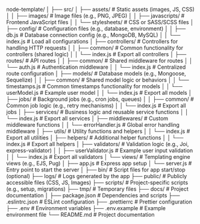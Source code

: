 node-template/
│
├── src/
│   ├── assets/                  # Static assets (images, JS, CSS)
│   │   ├── images/              # Image files (e.g., PNG, JPEG)
│   │   ├── javascripts/         # Frontend JavaScript files
│   │   └── stylesheets/         # CSS or SASS/SCSS files
│   ├── config/                  # Configuration files (e.g., database, environment)
│   │   ├── db.js                # Database connection config (e.g., MongoDB, MySQL)
│   │   └── index.js             # Load all configurations
│   ├── controllers/             # Controllers for handling HTTP requests
│   │   ├── common/              # Common functionality for controllers (shared logic)
│   │   └── index.js             # Export all controllers
│   ├── routes/                  # API routes
│   │   ├── common/              # Shared middleware for routes
│   │   └── auth.js              # Authentication middleware
│   │   └── index.js             # Centralized route configuration
│   ├── models/                  # Database models (e.g., Mongoose, Sequelize)
│   │   ├── common/              # Shared model logic or behaviors
│   │   └── timestamps.js        # Common timestamps functionality for models
│   │   └── userModel.js         # Example user model
│   │   └── index.js             # Export all models
│   ├── jobs/                    # Background jobs (e.g., cron jobs, queues)
│   │   ├── common/              # Common job logic (e.g., retry mechanisms)
│   │   └── index.js             # Export all jobs
│   ├── services/                # Business logic and reusable service functions
│   │   └── index.js             # Export all services
│   ├── middlewares/             # Custom middleware functions
│   │   └── errorHandler.js      # Global error handling middleware
│   ├── utils/                   # Utility functions and helpers
│   │   └── index.js             # Export all utilities
│   ├── helpers/                 # Additional helper functions
│   │   └── index.js             # Export all helpers
│   ├── validators/              # Validation logic (e.g., Joi, express-validator)
│   │   ├── userValidator.js     # Example user input validation
│   │   └── index.js             # Export all validators
│   └── views/                   # Templating engine views (e.g., EJS, Pug)
│   ├── app.js                   # Express app setup
│   └── server.js                # Entry point to start the server
│
├── bin/                         # Script files for app start/stop (optional)
├── logs/                        # Logs generated by the app
├── public/                      # Publicly accessible files (CSS, JS, Images)
├── scripts/                     # Project-specific scripts (e.g., setup, migrations)
├── tmp/                         # Temporary files
├── docs/                        # Project documentation
│
├── package.json                 # Dependencies and scripts
├── .eslintrc.json               # ESLint configuration
├── .prettierrc                  # Prettier configuration
├── .env                         # Environment variables
├── .env.example                 # Example environment file
└── README.md                    # Project documentation
